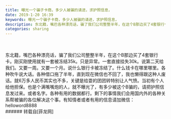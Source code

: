```yaml
---
title: 曝光一个骗子卡商，多少人被骗的请进，求护照信息，
date: 2019-1-20 16:39
keywords: 曝光一个骗子卡商，多少人被骗的请进，求护照信息，
description: 东北籍，嘴巴各种漂亮话，骗了我们公司整整半年，在这个B那边买了4套银行卡。刚买刚使用就有一套被冻结35k。只是异常。一套直接挂失30k。说第二天给我们。又要一周。又要一个月。说什么银行卡被冻结了。什么钱卡在哪里哪里。各种吹牛说大话。各种借口拖了半年，直到现在微信也不回了，我也懒得跟这种人废话。就6万多人民币其实也不多，关键是给耍的团团转特别让人气愤。当初有个人给他担保。也是个满嘴嘴炮的人，就不曝光了，有多少被这个B骗的，请把护照信息发过来。或者名字。各种有用的数据都行。剩下的事情我们会用国内外的各种关系帮被骗的各位解决这个事。有知情者或者有用的信息请加微信：helloword8888
categories: sharing
---
```

<td class="t_f" id="postmessage_2749426">

<br/>
<br/>
东北籍，嘴巴各种漂亮话，骗了我们公司整整半年，在这个B那边买了4套银行卡。刚买刚使用就有一套被冻结35k。只是异常。一套直接挂失30k。说第二天给我们。又要一周。又要一个月。说什么银行卡被冻结了。什么钱卡在哪里哪里。各种吹牛说大话。各种借口拖了半年，直到现在微信也不回了，我也懒得跟这种人废话。就6万多人民币其实也不多，关键是给耍的团团转特别让人气愤。当初有个人给他担保。也是个满嘴嘴炮的人，就不曝光了，有多少被这个B骗的，请把护照信息发过来。或者名字。各种有用的数据都行。剩下的事情我们会用国内外的各种关系帮被骗的各位解决这个事。有知情者或者有用的信息请加微信：helloword8888<br/>
</td>
###### 转载自[菲龙网]